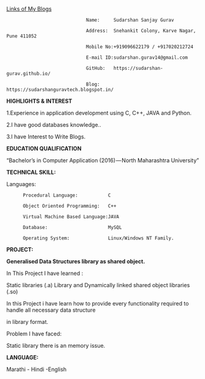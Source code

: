 [Links of My Blogs](https://sudarshan-gurav.github.io/)


                                 Name:     Sudarshan Sanjay Gurav
                                
                                 Address:  Snehankit Colony, Karve Nagar, Pune 411052
                                
                                 Mobile No:+919096622179 / +917020212724
                                
                                 E-mail ID:sudarshan.gurav14@gmail.com
                                
                                 GitHub:   https://sudarshan-gurav.github.io/
                                
                                 Blog:     https://sudarshanguravtech.blogspot.in/ 

**HIGHLIGHTS & INTEREST**

1.Experience in application development using C, C++, JAVA and Python.

2.I have good databases knowledge..

3.I have Interest to Write Blogs.

**EDUCATION QUALIFICATION**

“Bachelor’s in Computer Application (2016) — North Maharashtra University”

**TECHNICAL SKILL:**

Languages:

          Procedural Language:           C

          Object Oriented Programming:   C++
          
          Virtual Machine Based Language:JAVA
          
          Database:                      MySQL
          
          Operating System:              Linux/Windows NT Family.           

**PROJECT:**

**Generalised Data Structures library as shared object.**

In This Project I have learned :

   Static libraries (.a) Library and Dynamically linked shared object libraries (.so)

   In this Project i have learn how  to provide every functionality required to handle all necessary data structure 
   
   in library format.

Problem I have faced:

   Static library there is an memory issue.

**LANGUAGE:**

Marathi - Hindi -English
